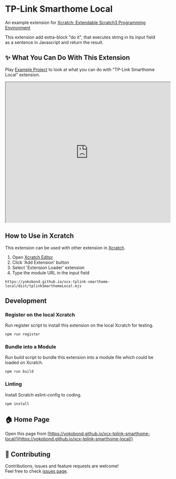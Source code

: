 # TP-Link Smarthome Local
An example extension for [Xcratch: Extendable Scratch3 Programming Environment](https://xcratch.github.io/)

This extension add extra-block "do it", that executes string in its input field as a sentence in Javascript and return the result.


## ✨ What You Can Do With This Extension

Play [Example Project](https://xcratch.github.io/editor/#https://yokobond.github.io/xcx-tplink-smarthome-local/projects/example.sb3) to look at what you can do with "TP-Link Smarthome Local" extension. 
<iframe src="https://xcratch.github.io/editor/player#https://yokobond.github.io/xcx-tplink-smarthome-local/projects/example.sb3" width="540px" height="460px"></iframe>


## How to Use in Xcratch

This extension can be used with other extension in [Xcratch](https://xcratch.github.io/). 
1. Open [Xcratch Editor](https://xcratch.github.io/editor)
2. Click 'Add Extension' button
3. Select 'Extension Loader' extension
4. Type the module URL in the input field 
```
https://yokobond.github.io/xcx-tplink-smarthome-local/dist/tplinkSmarthomeLocal.mjs
```

## Development

### Register on the local Xcratch

Run register script to install this extension on the local Xcratch for testing.

```sh
npm run register
```

### Bundle into a Module

Run build script to bundle this extension into a module file which could be loaded on Xcratch.

```sh
npm run build
```

### Linting

Install Scratch eslint-config to coding.

```sh
npm install
```


## 🏠 Home Page

Open this page from [https://yokobond.github.io/xcx-tplink-smarthome-local/](https://yokobond.github.io/xcx-tplink-smarthome-local/)


## 🤝 Contributing

Contributions, issues and feature requests are welcome!<br />Feel free to check [issues page](https://github.com/yokobond/xcx-tplink-smarthome-local/issues). 
